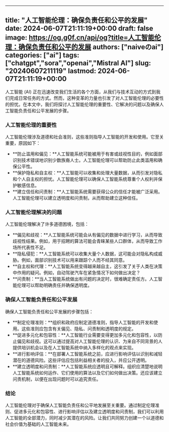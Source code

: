 
---
title: "人工智能伦理：确保负责任和公平的发展"
date: 2024-06-07T21:11:19+00:00
draft: false
image: https://og.g0f.cn/api/og?title=人工智能伦理：确保负责任和公平的发展
authors: ["naiveのai"]
categories: ["ai"]
tags: ["chatgpt","sora","openai","Mistral AI"]
slug: "20240607211119"
lastmod: 2024-06-07T21:11:19+00:00
---
人工智能 (AI) 正在迅速改变我们生活的各个方面，从我们与技术互动的方式到我们完成日常任务的方式。然而，这种变革的力量也引发了对人工智能伦理的必要性的担忧。在本文中，我们将探讨人工智能伦理的重要性、它解决的问题以及确保人工智能负责任和公平发展的步骤。

### 人工智能伦理的重要性

人工智能伦理涉及道德和社会准则，这些准则指导人工智能的开发和使用。它至关重要，原因如下：

- **防止滥用和偏见：**人工智能系统可能被用于有害或歧视性目的，例如面部识别技术错误地识别少数族裔人士。人工智能伦理可以帮助防止此类滥用和确保公平性。
- **保护隐私和自主权：**人工智能可以收集和处理大量数据，从而引发对隐私和个人自主权的担忧。人工智能伦理可以确保人工智能系统尊重个人权利并保护敏感信息。
- **建立信任和问责制：**人工智能系统需要获得公众的信任才能被广泛采用。人工智能伦理可以建立透明度和问责制，从而帮助建立这种信任。

### 人工智能伦理解决的问题

人工智能伦理解决了许多道德困境，包括：

- **偏见和歧视：**人工智能系统可能会从有偏见的数据中进行学习，从而导致歧视性结果。例如，用于招聘的算法可能会青睐某些人口群体，从而导致工作场所代表性不足。
- **隐私侵犯：**人工智能系统可以收集大量个人数据，这可能会对隐私构成威胁。例如，面部识别技术可以用来跟踪个人而不经其同意。
- **自主权和代理：**人工智能系统变得越来越自主，这引发了关于人类在决策中作用的疑问。例如，自动驾驶汽车在紧急情况下如何做出决定？
- **问责制：**当人工智能系统做出有问题的决定时，很难确定责任方。人工智能伦理可以帮助明确责任并确保透明度。

### 确保人工智能负责任和公平发展

确保人工智能负责任和公平发展的步骤包括：

- **制定伦理准则：**组织和政府应制定道德准则，指导人工智能的开发和使用。这些准则应包含有关偏见、隐私、问责制和透明度的规定。
- **促进多元化和包容性：**人工智能行业需要变得更加多元化和包容性，以防止偏见和歧视。这可以通过提高对人工智能伦理的认识、为来自不同背景的人提供培训机会以及在人工智能系统中纳入多样化的观点来实现。
- **进行影响评估：**在部署人工智能系统之前，应进行影响评估以识别和减轻潜在的道德风险。这些评估应包括利益相关者的投入，并应公开透明。
- **建立透明度和问责制：**人工智能系统应透明且可解释。组织应清楚地说明人工智能系统如何运作、它们使用的算法以及它们如何做出决策。还应该建立问责机制，以便在出现问题时可以追究责任。

### 结论

人工智能伦理对于确保人工智能负责任和公平地发展至关重要。通过制定伦理准则、促进多元化和包容性、进行影响评估以及建立透明度和问责制，我们可以利用人工智能的全部潜力，同时减少其潜在的风险。让我们共同努力创建一个以道德和社会价值为基础的人工智能未来。